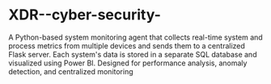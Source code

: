 # XDR--cyber-security-
A Python-based system monitoring agent that collects real-time system and process metrics from multiple devices and sends them to a centralized Flask server. Each system's data is stored in a separate SQL database and visualized using Power BI. Designed for performance analysis, anomaly detection, and centralized monitoring
